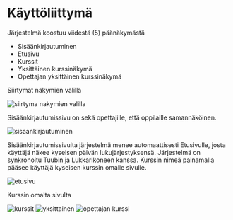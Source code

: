Käyttöliittymä
==============
Järjestelmä koostuu viidestä (5) päänäkymästä
- Sisäänkirjautuminen
- Etusivu
- Kurssit
- Yksittäinen kurssinäkymä
- Opettajan yksittäinen kurssinäkymä

Siirtymät näkymien välillä

![siirtyma nakymien valilla](http://users.metropolia.fi/~tarjajar/ohtu/siirtyma.jpg)

Sisäänkirjautumissivu on sekä opettajille, että oppilaille samannäköinen.

![sisaankirjautuminen](http://users.metropolia.fi/~joonasee/github-tehtavat/sisaankirjautuminen.jpg)

Sisäänkirjautumissivulta järjestelmä menee automaattisesti Etusivulle, josta käyttäjä näkee kyseisen päivän lukujärjestyksensä. Järjestelmä on synkronoitu Tuubin ja Lukkarikoneen kanssa. Kurssin nimeä painamalla pääsee käyttäjä kyseisen kurssin omalle sivulle.

![etusivu](http://users.metropolia.fi/~joonasee/github-tehtavat/Etusivu.jpg)

Kurssin omalta sivulta

![kurssit](http://users.metropolia.fi/~joonasee/github-tehtavat/Kurssit.jpg)
![yksittainen](http://users.metropolia.fi/~joonasee/github-tehtavat/Kurssinakyma.jpg)
![opettajan kurssi](http://users.metropolia.fi/~joonasee/github-tehtavat/Opettajan_Kurssinakyma.jpg)

